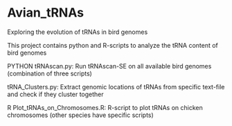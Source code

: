 # Avian_tRNAs
Exploring the evolution of tRNAs in bird genomes

This project contains python and R-scripts to analyze the tRNA content of bird genomes


PYTHON
tRNAscan.py: Run tRNAscan-SE on all available bird genomes (combination of three scripts)

tRNA_Clusters.py: Extract genomic locations of tRNAs from specific text-file and check if they cluster together

R
Plot_tRNAs_on_Chromosomes.R: R-script to plot tRNAs on chicken chromosomes (other species have specific scripts)
